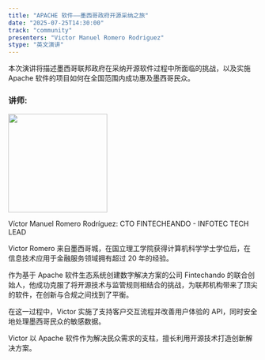 ```yaml
---
title: "APACHE 软件——墨西哥政府开源采纳之旅"
date: "2025-07-25T14:30:00"
track: "community"
presenters: "Victor Manuel Romero Rodriguez"
stype: "英文演讲"
---
```


本次演讲将描述墨西哥联邦政府在采纳开源软件过程中所面临的挑战，以及实施 Apache 软件的项目如何在全国范围内成功惠及墨西哥民众。

### 讲师:

<img src="https://sessionize.com/image/abff-400o400o1-JtwN2B9o1VxeTfF87sDK3d.jpg" width="200" /><br/>

Víctor Manuel Romero Rodríguez: CTO FINTECHEANDO - INFOTEC TECH LEAD

Victor Romero 来自墨西哥城，在国立理工学院获得计算机科学学士学位后，在信息技术应用于金融服务领域拥有超过 20 年的经验。

作为基于 Apache 软件生态系统创建数字解决方案的公司 Fintechando 的联合创始人，他成功克服了将开源技术与监管规则相结合的挑战，为联邦机构带来了顶尖的软件，在创新与合规之间找到了平衡。

在这一过程中，Victor 实施了支持客户交互流程并改善用户体验的 API，同时安全地处理墨西哥民众的敏感数据。

Victor 以 Apache 软件作为解决民众需求的支柱，擅长利用开源技术打造创新解决方案。